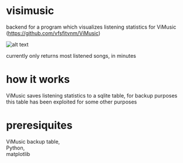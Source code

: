 # visimusic
backend for a program which visualizes listening statistics for ViMusic (https://github.com/vfsfitvnm/ViMusic)

![alt text](https://i.ibb.co/B4KjhYg/Figure-1.png)

currently only returns most listened songs, in minutes

# how it works
ViMusic saves listening statistics to a sqlite table, for backup purposes\
this table has been exploited for some other purposes

# preresiquites
ViMusic backup table,\
Python,\
matplotlib
